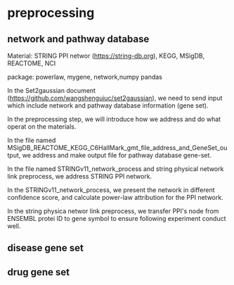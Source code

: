 # preprocessing


## network and pathway database
Material: STRING PPI networ (https://string-db.org), KEGG, MSigDB, REACTOME, NCI

package: powerlaw, mygene, network,numpy pandas

In the Set2gaussian document (https://github.com/wangshenguiuc/set2gaussian), we need to send input which include network and pathway database information (gene set).

In the preprocessing step, we will introduce how we address and do what operat on the materials.

In the file named MSigDB_REACTOME_KEGG_C6HallMark_gmt_file_address_and_GeneSet_output, we address and make output file for pathway database gene-set.

In the file named STRINGv11_network_process and string physical network link preprocess, we address STRING PPI network.

In the STRINGv11_network_process, we present the network in different confidence score, and calculate power-law attribution for the PPI network.

In the string physica networ link preprocess, we transfer PPI's node from ENSEMBL protei ID to gene symbol to ensure following experiment conduct well.

## disease gene set


## drug gene set








